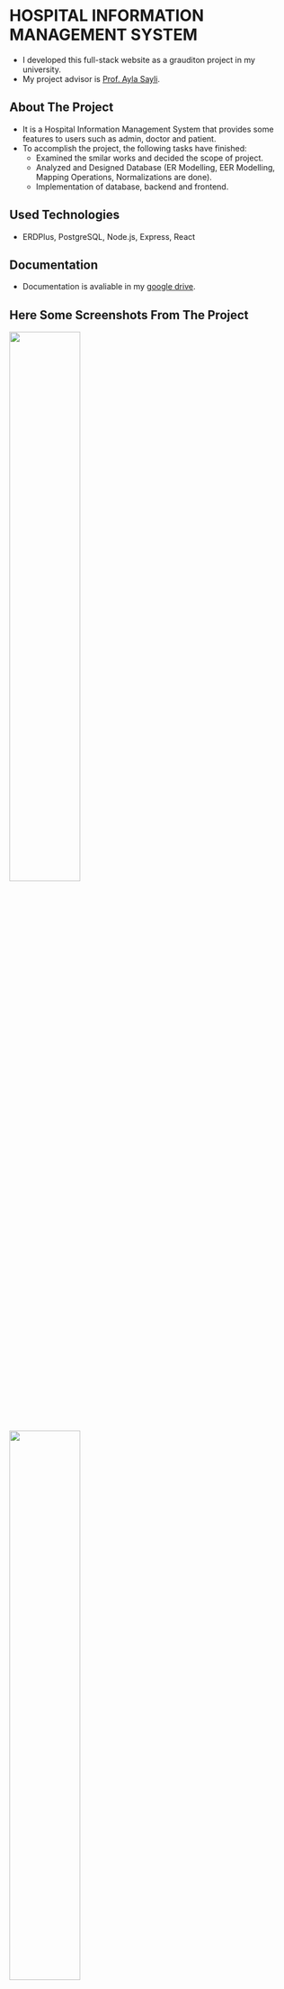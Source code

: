 # HOSPITAL INFORMATION MANAGEMENT SYSTEM 

- I developed this full-stack website as a grauditon project in my university.
- My project advisor is [Prof. Ayla Sayli](https://avesis.yildiz.edu.tr/sayli).

## About The Project

- It is a Hospital Information Management System that provides some features to users such as admin, doctor and patient.
- To accomplish the project, the following tasks have finished:
  - Examined the smilar works and decided the scope of project. 
  - Analyzed and Designed Database (ER Modelling, EER Modelling, Mapping Operations, Normalizations are done).
  - Implementation of database, backend and frontend.

## Used Technologies

- ERDPlus, PostgreSQL, Node.js, Express, React

## Documentation

- Documentation is avaliable in my [google drive](https://drive.google.com/file/d/1n8aj4ZHmRSjv0UH4FU4CGGeQgndl6W9y/view?usp=sharing).

## Here Some Screenshots From The Project

<img src="https://github.com/semihgencturk/hims/assets/76486481/afd626fe-ba33-4d2c-a980-cf0d63a2f98a" width=50% >
<img src="https://github.com/semihgencturk/hims/assets/76486481/c1ae1fed-c557-4609-9518-aa7835fe1336" width=50% >
<img src="https://github.com/semihgencturk/hims/assets/76486481/19dc853e-6962-4629-83ea-65086e83b9d3" width=50% >
<img src="https://github.com/semihgencturk/hims/assets/76486481/d10ef8d3-54cb-46bc-bddf-75838060855a" width=50% >
<img src="https://github.com/semihgencturk/hims/assets/76486481/f07e6b03-76cf-4c68-9f03-692fc2da4ef9" width=50% >
<img src="https://github.com/semihgencturk/hims/assets/76486481/5c31469c-2ee9-452f-9b8b-370699708236" width=50% >
<img src="https://github.com/semihgencturk/hims/assets/76486481/faf5712b-2896-4a68-a2e4-e1118fb27a33" width=50% >
<img src="https://github.com/semihgencturk/hims/assets/76486481/3fe34e1f-7720-435d-87a1-b59e6d141443" width=50% >

